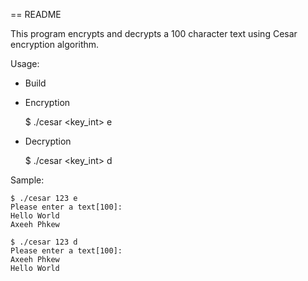 == README

This program encrypts and decrypts a 100 character text using Cesar encryption algorithm.

Usage:
* Build
* Encryption

	$ ./cesar <key_int> e

* Decryption

	$ ./cesar <key_int> d

Sample:

	$ ./cesar 123 e
	Please enter a text[100]:
	Hello World
	Axeeh Phkew

	$ ./cesar 123 d
	Please enter a text[100]:
	Axeeh Phkew
	Hello World
